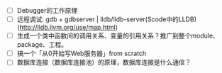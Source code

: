 - [ ] Debugger的工作原理
- [ ] 远程调试: gdb + gdbserver | lldb/lldb-server(Scode中的LLDB)(http://lldb.llvm.org/use/map.html)
- [ ] 生成一个类中函数间的调用关系、变量的引用关系？推广到整个module、package、工程。 
- [ ] 搞一个「从0开始写Web服务器」from scratch
- [ ] 数据库连接（数据库连接池）的原理，数据库连接是什么通信？